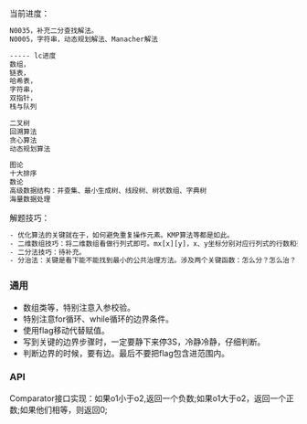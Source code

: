 当前进度：
```txt
N0035，补充二分查找解法。
N0005，字符串，动态规划解法、Manacher解法

----- lc进度
数组，
链表，
哈希表，
字符串，
双指针，
栈与队列

二叉树
回溯算法
贪心算法
动态规划算法

图论
十大排序
数论
高级数据结构：并查集、最小生成树、线段树、树状数组、字典树
海量数据处理

```

解题技巧：
```txt
- 优化算法的关键就在于，如何避免重复操作元素。KMP算法等都是如此。
- 二维数组技巧：将二维数组看做行列式即可。mx[x][y]，x、y坐标分别对应行列式的行数和列数。
- 二分法技巧：待补充。
- 分治法：关键是看下能不能找到最小的公共治理方法。涉及两个关键函数：怎么分？怎么治？

```

### 通用
- 数组类等，特别注意入参校验。
- 特别注意for循环、while循环的边界条件。
- 使用flag移动代替赋值。
- 写到关键的边界步骤时，一定要静下来停3S，冷静冷静，仔细判断。
- 判断边界的时候，要有边。最后不要把flag包含进范围内。


### API
Comparator<T>接口实现：如果o1小于o2,返回一个负数;如果o1大于o2，返回一个正数;如果他们相等，则返回0;
